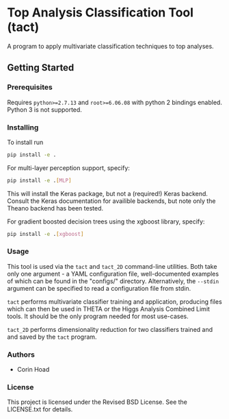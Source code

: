 # Top Analysis Classification Tool (tact)

A program to apply multivariate classification techniques to top analyses.

## Getting Started

### Prerequisites

Requires `python>=2.7.13` and `root>=6.06.08` with python 2 bindings enabled.
Python 3 is not supported.

### Installing

To install run
```bash
pip install -e .
```

For multi-layer perception support, specify:
```bash
pip install -e .[MLP]
```
This will install the Keras package, but not a (required!) Keras backend.
Consult the Keras documentation for availible backends, but note only the
Theano backend has been tested.

For gradient boosted decision trees using the xgboost library, specify:
```bash
pip install -e .[xgboost]
```

### Usage

This tool is used via the `tact` and `tact_2D` command-line utilities. Both
take only one argument - a YAML configuration file, well-documented examples
of which can be found in the "configs/" directory. Alternatively, the `--stdin`
argument can be specified to read a configuration file from stdin.

`tact` performs multivariate classifier training and application, producing
files which can then be used in THETA or the Higgs Analysis Combined Limit
tools. It should be the only program needed for most use-cases.

`tact_2D` performs dimensionality reduction for two classifiers trained and
and saved by the `tact` program.

### Authors
+ Corin Hoad

### License
This project is licensed under the Revised BSD License. See the LICENSE.txt for
details.
